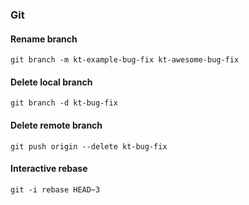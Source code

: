 ### Git

#### Rename branch
```
git branch -m kt-example-bug-fix kt-awesome-bug-fix    
```

#### Delete local branch
```
git branch -d kt-bug-fix
```

#### Delete remote branch
```
git push origin --delete kt-bug-fix
```

#### Interactive rebase
```
git -i rebase HEAD~3
```
